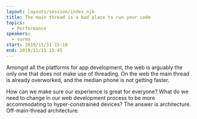 ```yaml
---
layout: layouts/session/index.njk
title: The main thread is a bad place to run your code
topics:
  - Performance
speakers:
  - surma
start: 2019/11/11 15:10
end: 2019/11/11 15:45
---
```


Amongst all the platforms for app development, the web is arguably the only one that does not make use of threading. On the web the main thread is already overworked, and the median phone is not getting faster.

How can we make sure our experience is great for everyone? What do we need to change in our web development process to be more accommodating to hyper-constrained devices? The answer is architecture. Off-main-thread architecture.
